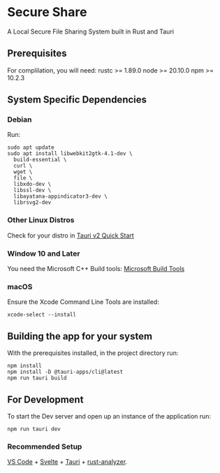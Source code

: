 # Secure Share
A Local Secure File Sharing System built in Rust and Tauri

## Prerequisites
For complilation, you will need: 
rustc >= 1.89.0
node >= 20.10.0
npm >= 10.2.3

## System Specific Dependencies
### Debian
Run: 
```
sudo apt update
sudo apt install libwebkit2gtk-4.1-dev \
  build-essential \
  curl \
  wget \
  file \
  libxdo-dev \
  libssl-dev \
  libayatana-appindicator3-dev \
  librsvg2-dev
```

### Other Linux Distros
Check for your distro in [Tauri v2 Quick Start](https://v2.tauri.app/start/prerequisites/#linux)

### Window 10 and Later
You need the Microsoft C++ Build tools: 
[Microsoft Build Tools](https://visualstudio.microsoft.com/downloads/#build-tools-for-visual-studio-2022)

### macOS
Ensure the Xcode Command Line Tools are installed: 

```
xcode-select --install
```

## Building the app for your system
With the prerequisites installed, in the project directory run:
```
npm install
npm install -D @tauri-apps/cli@latest
npm run tauri build
```

## For Development
To start the Dev server and open up an instance of the application run:
```
npm run tauri dev
```


### Recommended Setup

[VS Code](https://code.visualstudio.com/) + [Svelte](https://marketplace.visualstudio.com/items?itemName=svelte.svelte-vscode) + [Tauri](https://marketplace.visualstudio.com/items?itemName=tauri-apps.tauri-vscode) + [rust-analyzer](https://marketplace.visualstudio.com/items?itemName=rust-lang.rust-analyzer).
